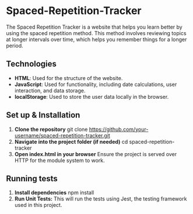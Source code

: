 # Spaced-Repetition-Tracker

The Spaced Repetition Tracker is a website that helps you learn better by using the spaced repetition method. This method involves reviewing topics at longer intervals over time, which helps you remember things for a longer period.

## Technologies
- **HTML**: Used for the structure of the website.
- **JavaScript**: Used for functionality, including date calculations, user interaction, and data storage.
- **localStorage**: Used to store the user data locally in the browser.

## Set up & Installation
1. **Clone the repository**  git clone https://github.com/your-username/spaced-repetition-tracker.git
2. **Navigate into the project folder (if needed)**  cd spaced-repetition-tracker
3. **Open index.html in your browser**
Ensure the project is served over HTTP for the module system to work.

## Running tests
1. **Install dependencies**  npm install
2. **Run Unit Tests:**  This will run the tests using Jest, the testing framework used in this project. 

